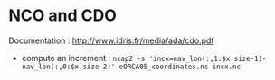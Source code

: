 # NCO and CDO

Documentation : http://www.idris.fr/media/ada/cdo.pdf

 - compute an increment : ```ncap2 -s 'incx=nav_lon(:,1:$x.size-1)-nav_lon(:,0:$x.size-2)' eORCA05_coordinates.nc incx.nc```
 
